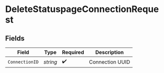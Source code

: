 # DeleteStatuspageConnectionRequest


## Fields

| Field              | Type               | Required           | Description        |
| ------------------ | ------------------ | ------------------ | ------------------ |
| `ConnectionID`     | *string*           | :heavy_check_mark: | Connection UUID    |